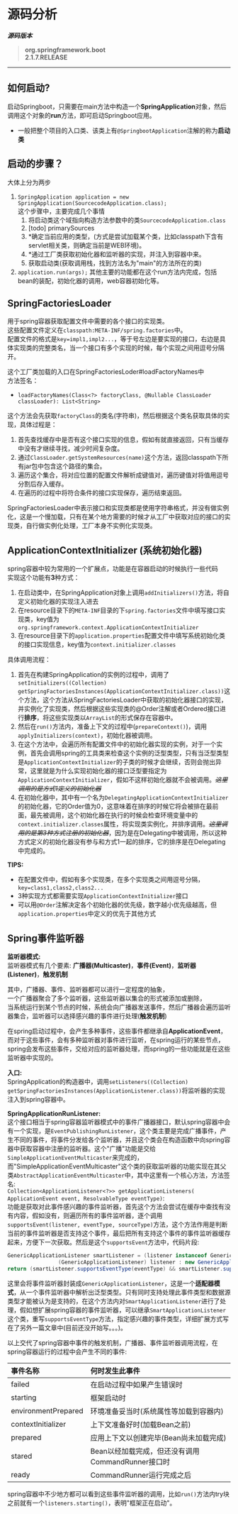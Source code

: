 # **源码分析**

***源码版本***
> **org.springframework.boot**  
> **2.1.7.RELEASE**

---
## **如何启动?**
启动Springboot，只需要在main方法中构造一个**SpringApplication**对象，然后调用这个对象的**run**方法，即可启动Springboot应用。
- 一般把整个项目的入口类、该类上有`@SpringbootApplication`注解的称为**启动类**

## **启动的步骤？**
大体上分为两步
1. `SpringApplication application = new SpringApplication(SourcecodeApplication.class);`  
这个步骤中，主要完成几个事情  
    1. 将启动类这个域指向构造方法参数中的类`SourcecodeApplication.class`
    2. [todo] primarySources
    3. *确定当前应用的类型，(方式是尝试加载某个类，比如classpath下含有servlet相关类，则确定当前是WEB环境)。
    4. *通过工厂类获取初始化器和监听器的实现，并注入到容器中来。
    5. 获取启动类(获取调用栈，找到方法名为"main"的方法所在的类)
2. `application.run(args);`
    其他主要的功能都在这个run方法内完成，包括bean的装配，初始化器的调用，web容器初始化等。

## **SpringFactoriesLoader**
用于spring容器获取配置文件中需要的各个接口的实现类。  
这些配置文件定义在`classpath:META-INF/spring.factories`中。  
配置文件的格式是`key=impl1,impl2...`，等于号左边是要实现的接口，右边是具体实现类的完整类名，当一个接口有多个实现的时候，每个实现之间用逗号分隔开。  

这个工厂类加载的入口在SpringFactoriesLoder#loadFactoryNames中  
方法签名：
- `loadFactoryNames(Class<?> factoryClass, @Nullable ClassLoader classLoader): List<String>`   

这个方法会先获取`factoryClass`的类名(字符串)，然后根据这个类名获取具体的实现，具体过程是：
1. 首先查找缓存中是否有这个接口实现的信息，假如有就直接返回，只有当缓存中没有才继续寻找，减少时间复杂度。
2. 通过`ClassLoader.getSystemResources(name)`这个方法，返回classpath下所有jar包中包含这个路径的集合。
3. 遍历这个集合，将对应位置的配置文件解析成键值对，遍历键值对将值用逗号分割后存入缓存。
4. 在遍历的过程中将符合条件的接口实现保存，遍历结束返回。

SpringFactoriesLoader中表示接口和实现类都是使用字符串格式，并没有做实例化，这是一个慢加载，只有在某个地方需要的时候才从工厂中获取对应的接口的实现类，自行做实例化处理，工厂本身不实例化实现类。

## **ApplicationContextInitializer (系统初始化器)**
spring容器中较为常用的一个扩展点，功能是在容器启动的时候执行一些代码  
实现这个功能有**3**种方式：
1. 在启动类中，在SpringApplication对象上调用`addInitializers()`方法，将自定义初始化器的实现注入进去
2. 在resource目录下的`META-INF`目录的下`spring.factories`文件中填写接口实现类，key值为`org.springframework.context.ApplicationContextInitializer`
3. 在resource目录下的`application.properties`配置文件中填写系统初始化类的接口实现信息，key值为`context.initializer.classes`

具体调用流程：  
1. 首先在构建SpringApplication的实例的过程中，调用了`setInitializers((Collection) getSpringFactoriesInstances(ApplicationContextInitializer.class))`这个方法，这个方法从SpringFactoriesLoader中获取的初始化器接口的实现，并实例化了实现类，然后根据这些实现类的@Order注解或者Ordered接口进行**排序**，将这些实现类以`ArrayList`的形式保存在容器中。
2. 然后在`run()`方法内，准备上下文的过程中(`prepareContext()`)，调用`applyInitializers(context)`，初始化器被调用。
3. 在这个方法中，会遍历所有配置文件中的初始化器实现的实例，对于一个实例，首先会调用spring的工具类来检查这个实例的泛型类型，只有当泛型类型是`ApplicationContextInitializer`的子类的时候才会继续，否则会抛出异常，这里就是为什么实现初始化器的接口泛型要指定为`ApplicationContextInitializer`，假如不这样初始化器就不会被调用。~~*这里调用的是方式1定义的初始化器*~~
4. 在初始化器中，其中有一个名为`DelegatingApplicationContextInitializer`的初始化器，它的Order值为0，这意味着在排序的时候它将会被排在最前面，最先被调用，这个初始化器在执行的时候会检查环境变量中的`context.initializer.classes`属性，将实现类实例化，并排序调用。~~*这里调用的是第3种方式注册的初始化器*~~，因为是在Delegating中被调用，所以这种方式定义的初始化器没有参与和方式1一起的排序，它的排序是在Delegating中完成的。

**TIPS:**  
- 在配置文件中，假如有多个实现类，在多个实现类之间用逗号分隔，`key=class1,class2,class2...`
- 3种实现方式都需要实现`ApplicationContextInitializer`接口
- 可以用`@Order`注解决定各个初始化器的优先级，数字越小优先级越高，但`application.properties`中定义的优先于其他方式

## **Spring事件监听器**
**监听器模式:**  
监听器模式有几个要素: **广播器(Multicaster)**，**事件(Event)**，**监听器(Listener)**，**触发机制**  

其中，广播器、事件、监听器都可以进行一定程度的抽象，  
一个广播器聚合了多个监听器，这些监听器以集合的形式被添加或删除，  
当系统运行到某个节点的时候，系统会向广播器发送事件，然后广播器会遍历监听器集合，监听器可以选择感兴趣的事件进行处理(**触发机制**)

在spring启动过程中，会产生多种事件，这些事件都继承自**ApplicationEvent**，而对于这些事件，会有多种监听器对事件进行监听，在spring运行的某些节点，spring会发布这些事件，交给对应的监听器处理，而spring的一些功能就是在这些监听器中实现的。

**入口:**  
SpringApplication的构造器中，调用`setListeners((Collection) getSpringFactoriesInstances(ApplicationListener.class))`将监听器的实现注入到spring容器中。

**SpringApplicationRunListener:**  
这个接口相当于spring容器监听器模式中的事件广播器接口，默认spring容器中会有一个实现，是`EventPublishingRunListener`，这个类主要是完成广播事件，产生不同的事件，将事件分发给各个监听器，并且这个类会在构造函数中向spring容器中获取容器中注册的监听器。这个"广播"功能是交给`SimpleApplicationEventMulticaster`来完成的，而"SimpleApplicationEventMulticaster"这个类的获取监听器的功能实现在其父类`AbstractApplicationEventMulticaster`中，其中这里有一个核心方法，方法签名:  
`Collection<ApplicationListener<?>> getApplicationListeners(
			ApplicationEvent event, ResolvableType eventType)`:  
功能是获取对此事件感兴趣的事件监听器，首先这个方法会尝试在缓存中查找有没有内容，假如没有，则遍历所有的事件监听器，逐个调用`supportsEvent(listener, eventType, sourceType)`方法，这个方法作用是判断当前的事件监听器是否支持这个事件，最后把所有支持这个事件的事件监听器缓存起来，方便下一次获取。然后是这个`supportsEvent`方法中，代码片段:
```java 
GenericApplicationListener smartListener = (listener instanceof GenericApplicationListener ?
				(GenericApplicationListener) listener : new GenericApplicationListenerAdapter(listener));
return (smartListener.supportsEventType(eventType) && smartListener.supportsSourceType(sourceType));
```  
这里会将事件监听器封装成`GenericApplicationListener`，这是一个**适配器模式**，从一个事件监听器中解析出泛型类型。只有同时支持处理此事件类型和数据源类型才能被认为是支持的，在这个方法内对`SmartApplicationListener`进行了处理，假如想扩展spring容器的事件监听器，可以继承`SmartApplicationListener`这个类，重写`supportsEventType`方法，指定感兴趣的事件类型，详细扩展方式写在了另外一篇文章中(目前还没开始写。。。)。  

以上交代了spring容器中事件的触发机制，广播器、事件监听器调用流程，在spring容器运行的过程中会产生不同的事件:  

|事件名称|何时发生此事件|
|:--|:--|
|failed|在启动过程中如果产生错误时|
|starting|框架启动时|
|environmentPrepared|环境准备妥当时(系统属性等加载到容器内)|
|contextInitializer|上下文准备好时(加载Bean之前)|
|prepared|应用上下文以创建完毕(Bean尚未加载完成)|
|stared|Bean以经加载完成，但还没有调用CommandRunner接口时|
|ready|CommandRunner运行完成之后|  

spring容器中不少地方都可以看到这些事件监听器的调用，比如`run()`方法内try块之前就有一个`listeners.starting()`，表明"框架正在启动"。


